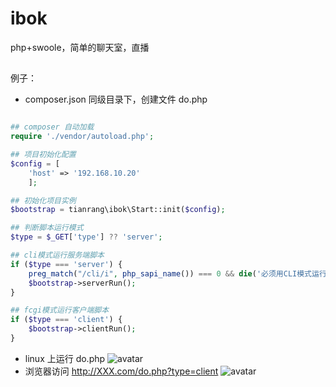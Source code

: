 # ibok
php+swoole，简单的聊天室，直播

## 

例子：
* composer.json 同级目录下，创建文件 do.php

```php

## composer 自动加载
require './vendor/autoload.php';

## 项目初始化配置
$config = [
	'host' => '192.168.10.20'
	];

## 初始化项目实例
$bootstrap = tianrang\ibok\Start::init($config);

## 判断脚本运行模式
$type = $_GET['type'] ?? 'server';

## cli模式运行服务端脚本
if ($type === 'server') {
	preg_match("/cli/i", php_sapi_name()) === 0 && die('必须用CLI模式运行！');
	$bootstrap->serverRun();
}

## fcgi模式运行客户端脚本
if ($type === 'client') {
	$bootstrap->clientRun();
}

```
* linux 上运行 do.php
![avatar](https://static.ishappy.cn/images/server.webchat.png)
* 浏览器访问 http://XXX.com/do.php?type=client
![avatar](https://static.ishappy.cn/images/client.webchat.png)
